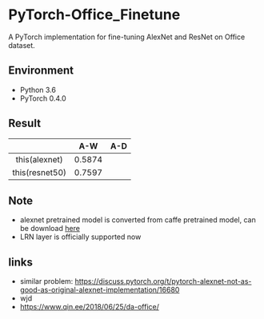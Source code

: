 # PyTorch-Office_Finetune

A PyTorch implementation for fine-tuning AlexNet and ResNet on Office dataset.

## Environment

- Python 3.6
- PyTorch 0.4.0

## Result

|                |   A-W   |   A-D   |
| :------------: | :-----: | :-----: |
| this(alexnet)  | 0.5874  |         |
| this(resnet50) | 0.7597  |         |

## Note

- alexnet pretrained model is converted from caffe pretrained model, can be download [here]()
- LRN layer is officially supported now

## links

- similar problem: <https://discuss.pytorch.org/t/pytorch-alexnet-not-as-good-as-original-alexnet-implementation/16680>
- wjd
- <https://www.qin.ee/2018/06/25/da-office/>